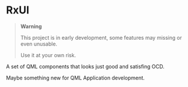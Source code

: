 # RxUI

> **Warning**
>
> This project is in early development, some features may missing or even unusable.
>
> Use it at your own risk.

A set of QML components that looks just good and satisfing OCD.

Maybe something new for QML Application development.

